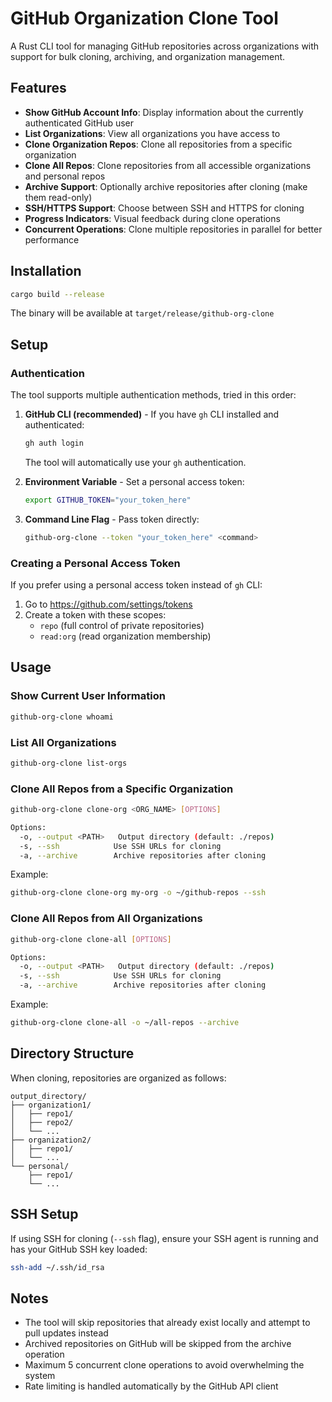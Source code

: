 # GitHub Organization Clone Tool

A Rust CLI tool for managing GitHub repositories across organizations with support for bulk cloning, archiving, and organization management.

## Features

- **Show GitHub Account Info**: Display information about the currently authenticated GitHub user
- **List Organizations**: View all organizations you have access to
- **Clone Organization Repos**: Clone all repositories from a specific organization
- **Clone All Repos**: Clone repositories from all accessible organizations and personal repos
- **Archive Support**: Optionally archive repositories after cloning (make them read-only)
- **SSH/HTTPS Support**: Choose between SSH and HTTPS for cloning
- **Progress Indicators**: Visual feedback during clone operations
- **Concurrent Operations**: Clone multiple repositories in parallel for better performance

## Installation

```bash
cargo build --release
```

The binary will be available at `target/release/github-org-clone`

## Setup

### Authentication

The tool supports multiple authentication methods, tried in this order:

1. **GitHub CLI (recommended)** - If you have `gh` CLI installed and authenticated:
   ```bash
   gh auth login
   ```
   The tool will automatically use your `gh` authentication.

2. **Environment Variable** - Set a personal access token:
   ```bash
   export GITHUB_TOKEN="your_token_here"
   ```

3. **Command Line Flag** - Pass token directly:
   ```bash
   github-org-clone --token "your_token_here" <command>
   ```

### Creating a Personal Access Token

If you prefer using a personal access token instead of `gh` CLI:
1. Go to https://github.com/settings/tokens
2. Create a token with these scopes:
   - `repo` (full control of private repositories)
   - `read:org` (read organization membership)

## Usage

### Show Current User Information
```bash
github-org-clone whoami
```

### List All Organizations
```bash
github-org-clone list-orgs
```

### Clone All Repos from a Specific Organization
```bash
github-org-clone clone-org <ORG_NAME> [OPTIONS]

Options:
  -o, --output <PATH>   Output directory (default: ./repos)
  -s, --ssh            Use SSH URLs for cloning
  -a, --archive        Archive repositories after cloning
```

Example:
```bash
github-org-clone clone-org my-org -o ~/github-repos --ssh
```

### Clone All Repos from All Organizations
```bash
github-org-clone clone-all [OPTIONS]

Options:
  -o, --output <PATH>   Output directory (default: ./repos)
  -s, --ssh            Use SSH URLs for cloning
  -a, --archive        Archive repositories after cloning
```

Example:
```bash
github-org-clone clone-all -o ~/all-repos --archive
```

## Directory Structure

When cloning, repositories are organized as follows:
```
output_directory/
├── organization1/
│   ├── repo1/
│   ├── repo2/
│   └── ...
├── organization2/
│   ├── repo1/
│   └── ...
└── personal/
    ├── repo1/
    └── ...
```

## SSH Setup

If using SSH for cloning (`--ssh` flag), ensure your SSH agent is running and has your GitHub SSH key loaded:
```bash
ssh-add ~/.ssh/id_rsa
```

## Notes

- The tool will skip repositories that already exist locally and attempt to pull updates instead
- Archived repositories on GitHub will be skipped from the archive operation
- Maximum 5 concurrent clone operations to avoid overwhelming the system
- Rate limiting is handled automatically by the GitHub API client